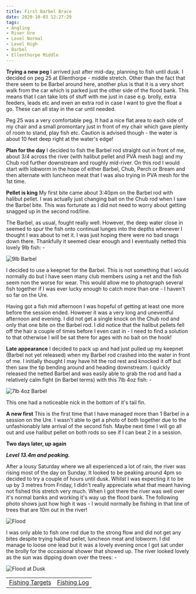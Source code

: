 ```yaml
---
title: First Barbel Brace
date: 2020-10-03 12:27:29
tags:
- Angling
- River Ure
- Level Normal
- Level High
- Barbel
- Ellenthorpe Middle
---
```

**Trying a new peg**
I arrived just after mid-day, planning to fish until dusk. I decided on peg 25 at Ellenthorpe - middle stretch. Other than the fact that there seem to be Barbel around here, another plus is that it is a very short walk from the car which is parked just the other side of the flood bank. This means that I can take lots of stuff with me just in case e.g. brolly, extra feeders, leads etc and even an extra rod in case I want to give the float a go. These can all stay in the car until needed.

Peg 25 was a very comfortable peg. It had a nice flat area to each side of my chair and a small promontary just in front of my chair which gave plenty of room to stand, play fish etc. Caution is advised though - the water is about 10 feet deep right at the water's edge!

**Plan for the day**
I decided to fish the Barbel rod straight out in front of me, about 3/4 across the river (with halibut pellet and PVA mesh bag) and my Chub rod further downstream and roughly mid-river. On this rod I would start with lobworm in the hope of either Barbel, Chub, Perch or Bream and then alternate with luncheon meat that I was also trying in PVA mesh for the 1st time.

**Pellet is king**
My first bite came about 3:40pm on the Barbel rod with halibut pellet. I was actually just changing bait on the Chub rod when I saw the Barbel bite. This was fortunate as I did not need to worry about getting snagged up in the second rod/line.

The Barbel, as usual, fought really well. However, the deep water close in seemed to spur the fish onto continual lunges into the depths whenever I thought I was about to net it. I was just hoping there were no bad snags down there. Thankfully it seemed clear enough and I eventually netted this lovely 9lb fish: -

![9lb Barbel](/images/2020-10-02/9lbBarbel.jpg)

I decided to use a keepnet for the Barbel. This is not something that I would normally do but I have seen many club members using a net and the fish seem non the worse for wear. This would allow me to photograph several fish together if I was ever lucky enough to catch more than one - I haven't so far on the Ure.

Having got a fish mid afternoon I was hopeful of getting at least one more before the session ended. However it was a very long and uneventful afternoon and evening. I did not get a single knock on the Chub rod and only that one bite on the Barbel rod. I did notice that the halibut pellets fell off the hair a couple of times before I even cast in - I need to find a solution to that otherwise I will be sat there for ages with no bait on the hook!

**Late appearance**
I decided to pack up and had just pulled up my keepnet (Barbel not yet released) when my Barbel rod crashed into the water in front of me. I initially thought I may have hit the rod rest and knocked it off but then saw the tip bending around and heading downstream. I quickly released the netted Barbel and was easily able to grab the rod and had a relatively calm fight (in Barbel terms) with this 7lb 4oz fish: -

![7lb 4oz Barbel](/images/2020-10-02/7lb4ozBarbel.jpg)

This one had a noticeable nick in the bottom of it's tail fin.

**A new first**
This is the first time that I have managed more than 1 Barbel in a session on the Ure. I wasn't able to get a photo of both together due to the unfashionably late arrival of the second fish. Maybe next time I will go all out and use halibut pellet on both rods so see if I can beat 2 in a session.

**Two days later, up again**

***Level 13.4m and peaking.***

After a lousy Saturday where we all experienced a lot of rain, the river was rising most of the day on Sunday. It looked to be peaking around 4pm so decided to try a couple of hours until dusk. Whilst I was expecting it to be up by 3 metres from Friday, I didn't really appreciate what that meant having not fished this stretch very much. When I got there the river was well over it's normal banks and working it's way up the flood bank. The following photo shows just how high it was - I would normally be fishing in that line of trees that are 10m out in the river!

![Flood](/images/2020-10-02/Flood.jpg)

I was only able to fish one rod due to the strong flow and did not get any bites despite trying halibut pellet, luncheon meat and lobworm. I did manage to loose one lead but it was a lovely evening once I got sat under the brolly for the occasional shower that showed up. The river looked lovely as the sun was dipping down over the trees: -

![Flood at Dusk](/images/2020-10-02/FloodAtDusk.jpg)


|||
|---------|------|
|<a href="/2020/07/20200726-Fishing-Targets/">Fishing Targets</a>|<a href="/2020/08/20200816-FishingLog/">Fishing Log</a>|

